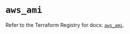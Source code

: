# `aws_ami`

Refer to the Terraform Registry for docs: [`aws_ami`](https://registry.terraform.io/providers/hashicorp/aws/6.9.0/docs/resources/ami).
